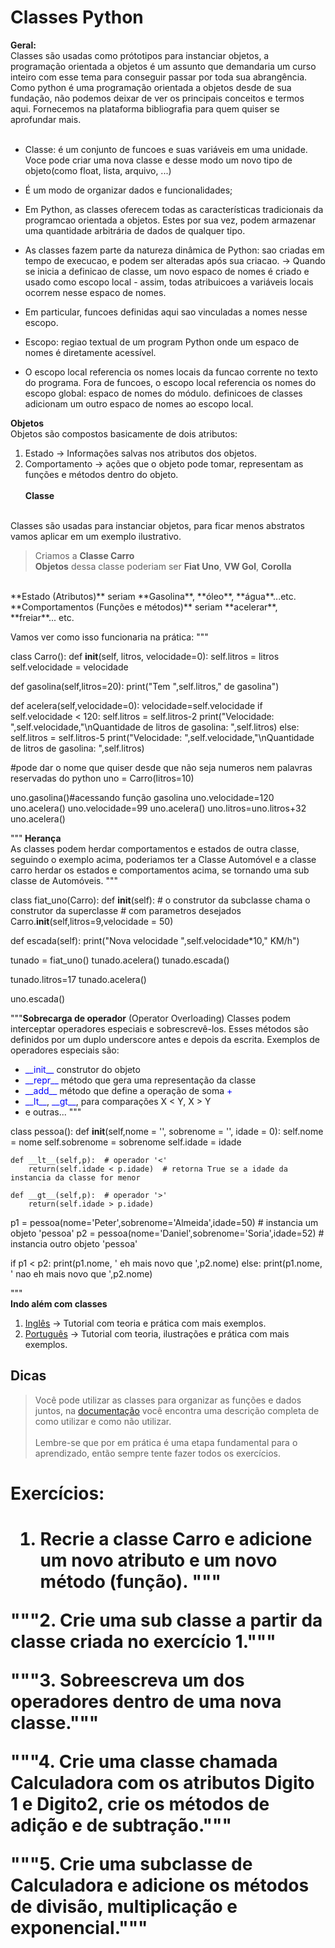 <h1> Classes Python </h1>

<b> Geral:</b><br>
Classes são usadas como prótotipos para instanciar objetos, a programação orientada a objetos é um assunto que demandaria um curso inteiro com esse tema para conseguir passar por toda sua abrangência. Como python é uma programação orientada a objetos desde de sua fundação, não podemos deixar de ver os principais conceitos e termos aqui. Fornecemos na plataforma bibliografia para quem quiser se aprofundar mais.
<br> <br>

  - Classe: é um conjunto de funcoes e suas variáveis em uma unidade. Voce pode criar uma nova classe e desse modo um novo tipo de objeto(como float, lista, arquivo, ...)
  - É um modo de organizar dados e funcionalidades;
  - Em Python, as classes oferecem todas as características tradicionais da programcao orientada a objetos. Estes por sua vez, podem armazenar uma quantidade arbitrária de dados de qualquer tipo.
  - As classes fazem parte da natureza dinâmica de Python: sao criadas em tempo de execucao, e podem ser alteradas após sua criacao.
  → Quando se inicia a definicao de classe, um novo espaco de nomes é criado e usado como escopo local - assim, todas atribuicoes a variáveis locais ocorrem nesse espaco de nomes.
  - Em particular, funcoes definidas aqui sao vinculadas a nomes nesse escopo.

  - Escopo: regiao textual de um program Python onde um espaco de nomes é diretamente acessível.
  - O escopo local referencia os nomes locais da funcao corrente no texto do programa. Fora de funcoes, o escopo local referencia os nomes do escopo global: espaco de nomes do módulo. definicoes de classes adicionam um outro espaco de nomes ao escopo local.

<b>Objetos</b> <br>
Objetos são compostos basicamente de dois atributos: 

1.   Estado -> Informações salvas nos atributos dos objetos.
2.   Comportamento -> ações que o objeto pode tomar, representam as funções e métodos dentro do objeto.
<br><br>
**Classe**
<br>
Classes são usadas para instanciar objetos, para ficar menos abstratos vamos aplicar em um exemplo ilustrativo. 


> Criamos a **Classe Carro** <br> 
**Objetos** dessa classe poderiam ser **Fiat Uno**, **VW Gol**, **Corolla**
<br>
**Estado (Atributos)** seriam **Gasolina**, **óleo**, **água**...etc. <br>
**Comportamentos (Funções e métodos)** seriam **acelerar**, **freiar**... etc.

Vamos ver como isso funcionaria na prática:
"""

class Carro():
  def __init__(self, litros, velocidade=0):
      self.litros = litros
      self.velocidade = velocidade

  def gasolina(self,litros=20):
    print("Tem ",self.litros," de gasolina")

  def acelera(self,velocidade=0):
    velocidade=self.velocidade
    if self.velocidade < 120:
      self.litros = self.litros-2
      print("Velocidade: ",self.velocidade,"\nQuantidade de litros de gasolina: ",self.litros)
    else:
      self.litros = self.litros-5
      print("Velocidade: ",self.velocidade,"\nQuantidade de litros de gasolina: ",self.litros)

#pode dar o nome que quiser desde que não seja numeros nem palavras reservadas do python
uno = Carro(litros=10) 

uno.gasolina()#acessando função gasolina
uno.velocidade=120
uno.acelera()
uno.velocidade=99
uno.acelera()
uno.litros=uno.litros+32
uno.acelera()

"""<b> Herança </b>
<br> As classes podem herdar comportamentos e estados de outra classe, seguindo o exemplo acima, poderiamos ter a Classe Automóvel e a classe carro herdar os estados e comportamentos acima, se tornando uma sub classe de Automóveis.
"""

class fiat_uno(Carro):
  def __init__(self):  # o construtor da subclasse chama o construtor da superclasse
                         # com parametros desejados
    Carro.__init__(self,litros=9,velocidade = 50)
    


  def escada(self):
    print("Nova velocidade ",self.velocidade*10," KM/h")

tunado = fiat_uno()
tunado.acelera()
tunado.escada()

tunado.litros=17
tunado.acelera()

uno.escada()

"""**Sobrecarga de operador** (Operator Overloading)
Classes podem interceptar operadores especiais e sobrescrevê-los. Esses métodos são definidos por um duplo underscore antes e depois da escrita. Exemplos de operadores especiais são:

- <font color='blue'>\_\_init\_\_</font> construtor do objeto
- <font color='blue'>\_\_repr\_\_</font> método que gera uma representação da classe
- <font color='blue'>\_\_add\_\_</font> método que define a operação de soma <font color='blue'>+</font>
- <font color='blue'>\_\_lt\_\_</font>, <font color='blue'>\_\_gt\_\_</font>, para comparações X < Y, X > Y
- e outras...
"""

class pessoa():
    def __init__(self,nome = '', sobrenome = '', idade = 0):
        self.nome = nome
        self.sobrenome = sobrenome
        self.idade = idade
        
    def __lt__(self,p):  # operador '<'
        return(self.idade < p.idade)  # retorna True se a idade da instancia da classe for menor
    
    def __gt__(self,p):  # operador '>'
        return(self.idade > p.idade)

p1 = pessoa(nome='Peter',sobrenome='Almeida',idade=50)    # instancia um objeto 'pessoa'
p2 = pessoa(nome='Daniel',sobrenome='Soria',idade=52) # instancia outro objeto 'pessoa'

if p1 < p2:
    print(p1.nome, ' eh mais novo que ',p2.nome)
else:
    print(p1.nome, ' nao eh mais novo que ',p2.nome)

"""<br>**Indo além com classes**

1.   [Inglês](https://www.tutorialspoint.com/python/python_classes_objects.htm) -> Tutorial com teoria e prática com mais exemplos.
2.   [Português](https://panda.ime.usp.br/pensepy/static/pensepy/13-Classes/classesintro.html) -> Tutorial com teoria, ilustrações e prática com mais exemplos.

<h2> Dicas </h2>

> Você pode utilizar as classes para organizar as funções e dados juntos, na [documentação](https://docs.python.org/pt-br/3/tutorial/classes.html) você encontra uma descrição completa de como utilizar e como não utilizar. <br><br> Lembre-se que por em prática é uma etapa fundamental para o aprendizado, então sempre tente fazer todos os exercícios.

<h1>Exercícios:<h1>

1. Recrie a classe Carro e adicione um novo atributo e um novo método (função).
"""



"""2. Crie uma sub classe a partir da classe criada no exercício 1."""



"""3. Sobreescreva um dos operadores dentro de uma nova classe."""



"""4. Crie uma classe chamada Calculadora com os atributos Digito 1 e Digito2, crie os métodos de adição e de subtração."""



"""5. Crie uma subclasse de Calculadora e adicione os métodos de divisão, multiplicação e exponencial."""

